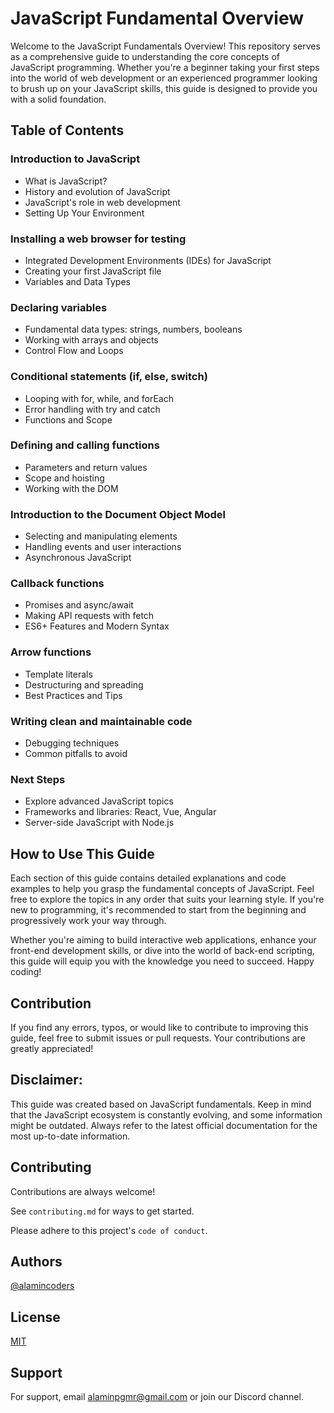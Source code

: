 
# JavaScript Fundamental Overview

Welcome to the JavaScript Fundamentals Overview! This repository serves as a comprehensive guide to understanding the core concepts of JavaScript programming. Whether you're a beginner taking your first steps into the world of web development or an experienced programmer looking to brush up on your JavaScript skills, this guide is designed to provide you with a solid foundation.


## Table of Contents

### Introduction to JavaScript

- What is JavaScript?
- History and evolution of JavaScript
- JavaScript's role in web development
- Setting Up Your Environment

### Installing a web browser for testing
- Integrated Development Environments (IDEs) for JavaScript
- Creating your first JavaScript file
- Variables and Data Types

### Declaring variables
- Fundamental data types: strings, numbers, booleans
- Working with arrays and objects
- Control Flow and Loops

### Conditional statements (if, else, switch)
- Looping with for, while, and forEach
- Error handling with try and catch
- Functions and Scope

### Defining and calling functions
- Parameters and return values
- Scope and hoisting
- Working with the DOM

### Introduction to the Document Object Model
- Selecting and manipulating elements
- Handling events and user interactions
- Asynchronous JavaScript

### Callback functions
- Promises and async/await
- Making API requests with fetch
- ES6+ Features and Modern Syntax

### Arrow functions
- Template literals
- Destructuring and spreading
- Best Practices and Tips

### Writing clean and maintainable code
- Debugging techniques
- Common pitfalls to avoid

### Next Steps

- Explore advanced JavaScript topics
- Frameworks and libraries: React, Vue, Angular
- Server-side JavaScript with Node.js


## How to Use This Guide
Each section of this guide contains detailed explanations and code examples to help you grasp the fundamental concepts of JavaScript. Feel free to explore the topics in any order that suits your learning style. If you're new to programming, it's recommended to start from the beginning and progressively work your way through.

Whether you're aiming to build interactive web applications, enhance your front-end development skills, or dive into the world of back-end scripting, this guide will equip you with the knowledge you need to succeed. Happy coding!

## Contribution
If you find any errors, typos, or would like to contribute to improving this guide, feel free to submit issues or pull requests. Your contributions are greatly appreciated!

## Disclaimer: 
This guide was created based on JavaScript fundamentals. Keep in mind that the JavaScript ecosystem is constantly evolving, and some information might be outdated. Always refer to the latest official documentation for the most up-to-date information.


## Contributing

Contributions are always welcome!

See `contributing.md` for ways to get started.

Please adhere to this project's `code of conduct`.


## Authors

[@alamincoders](https://www.github.com/alamincoders)


## License

[MIT](https://choosealicense.com/licenses/mit/)


## Support

For support, email alaminpgmr@gmail.com or join our Discord channel.

